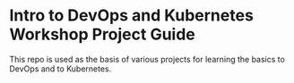 # Intro to DevOps and Kubernetes Workshop Project Guide

This repo is used as the basis of various projects for learning the basics to DevOps and to Kubernetes. 